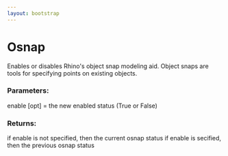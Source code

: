```yaml
---
layout: bootstrap
---
```


# Osnap

Enables or disables Rhino's object snap modeling aid.
        Object snaps are tools for specifying points on existing objects.
        

### Parameters:

enable [opt] = the new enabled status (True or False)
        

### Returns:


if enable is not specified, then the current osnap status
if enable is secified, then the previous osnap status
        
